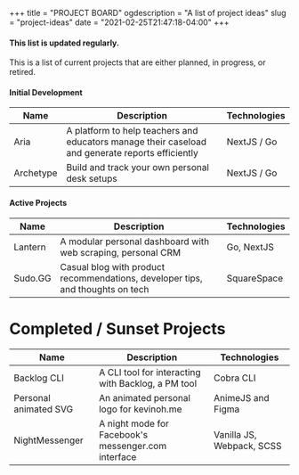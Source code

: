 +++
title = "PROJECT BOARD"
ogdescription = "A list of project ideas"
slug = "project-ideas"
date = "2021-02-25T21:47:18-04:00"
+++

#### This list is updated regularly.

This is a list of current projects that are either planned, in progress, or retired.

#### Initial Development 

| Name | Description | Technologies |
|------|-------------|--------------|
| Aria | A platform to help teachers and educators manage their caseload and generate reports efficiently | NextJS / Go |
| Archetype | Build and track your own personal desk setups | NextJS / Go |
#### Active Projects

| Name | Description | Technologies | 
|------|-------------|--------------|
| Lantern | A modular personal dashboard with web scraping, personal CRM | Go, NextJS | 
| Sudo.GG | Casual blog with product recommendations, developer tips, and thoughts on tech | SquareSpace |

# Completed / Sunset Projects

| Name | Description | Technologies |
|------|-------------|--------------|
| Backlog CLI | A CLI tool for interacting with Backlog, a PM tool | Cobra CLI
| Personal animated SVG | An animated personal logo for kevinoh.me | AnimeJS and Figma
| NightMessenger | A night mode for Facebook's messenger.com interface | Vanilla JS, Webpack, SCSS